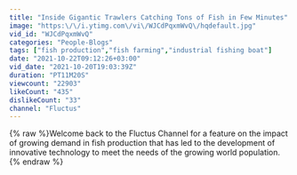 ```yaml
---
title: "Inside Gigantic Trawlers Catching Tons of Fish in Few Minutes"
image: "https:\/\/i.ytimg.com\/vi\/WJCdPqxmWvQ\/hqdefault.jpg"
vid_id: "WJCdPqxmWvQ"
categories: "People-Blogs"
tags: ["fish production","fish farming","industrial fishing boat"]
date: "2021-10-22T09:12:26+03:00"
vid_date: "2021-10-20T19:03:39Z"
duration: "PT11M20S"
viewcount: "22903"
likeCount: "435"
dislikeCount: "33"
channel: "Fluctus"
---
```

{% raw %}Welcome back to the Fluctus Channel for a feature on the impact of growing demand in fish production that has led to the development of innovative technology to meet the needs of the growing world population.{% endraw %}
